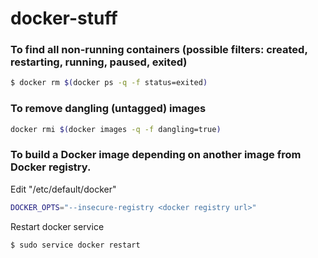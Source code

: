 # docker-stuff

### To find all non-running containers (possible filters: created, restarting, running, paused, exited)
````sh
$ docker rm $(docker ps -q -f status=exited)
````

### To remove dangling (untagged) images
````sh
docker rmi $(docker images -q -f dangling=true)
````

### To build a Docker image depending on another image from Docker registry.
Edit "/etc/default/docker"
````sh
DOCKER_OPTS="--insecure-registry <docker registry url>"
````

Restart docker service

````sh
$ sudo service docker restart
````
